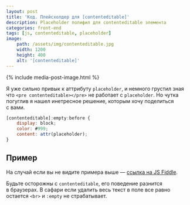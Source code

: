 ```yaml
---
layout: post
title: 'Код. Плейсхолдер для [contenteditable]'
description: Placeholder полифил для contenteditable элемента
categories: front-end
tags: [js, contenteditable, placeholder]
image:
    path: /assets/img/contenteditable.jpg
    width: 1200
    height: 400
    alt: '[contenteditable]'
---
```


{% include media-post-image.html %}

Я&nbsp;уже сильно привык к&nbsp;аттрибуту `placeholder`, и&nbsp;немного грустил зная что `<pre contenteditable></pre>` не&nbsp;работает с `placeholder`. Но&nbsp;чутка погуглив я&nbsp;нашел инетресное решение, которым хочу поделиться с&nbsp;вами.

```js
[contenteditable]:empty:before {
    display: block;
    color: #999;
    content: attr(placeholder);
}
```

## Пример

<p><script async src="//jsfiddle.net/414ced8v/3/embed/html,css,result/"></script></p>

На&nbsp;случай если вы&nbsp;не&nbsp;видите примера выше&nbsp;&mdash; [ссылка на&nbsp;JS&nbsp;Fiddle](http://jsfiddle.net/414ced8v/3/).

Будьте осторожны с `contenteditable`, его поведение разнится в&nbsp;браузерах. В&nbsp;сафари если удалить весь текст в&nbsp;поле все равно остается `<br>` и `:empty` не&nbsp;страбатывает.
